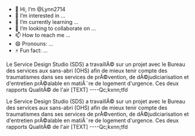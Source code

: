 - 👋 Hi, I’m @Lynn2714
- 👀 I’m interested in ...
- 🌱 I’m currently learning ...
- 💞️ I’m looking to collaborate on ...
- 📫 How to reach me ...
- 😄 Pronouns: ...
- ⚡ Fun fact: ...

<!---
Lynn2714/Lynn2714 is a ✨ special ✨ repository because its `README.md` (this file) appears on your GitHub profile.
You can click the Preview link to take a look at your changes.
--->Le Service Design Studio (SDS) a travaillÃ© sur un projet avec le Bureau des services aux sans-abri (OHS) afin de mieux tenir compte des traumatismes dans ses services de prÃ©vention, de dÃ©judiciarisation et d'entretien prÃ©alable en matiÃ¨re de logement d'urgence. Ces deux rapports QualitÃ© de l'air [TEXT] ----Qc;kxnn;tfd
Le Service Design Studio (SDS) a travaillÃ© sur un projet avec le Bureau des services aux sans-abri (OHS) afin de mieux tenir compte des traumatismes dans ses services de prÃ©vention, de dÃ©judiciarisation et d'entretien prÃ©alable en matiÃ¨re de logement d'urgence. Ces deux rapports QualitÃ© de l'air [TEXT] ----Qc;kxnn;tfd
